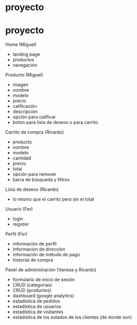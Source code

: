 # proyecto
# proyecto

Home (Miguel)
- landing page
- productos
- navegación

 

Producto (Miguel)
- imagen
- nombre
- modelo
- precio
- calificación
- descripción
- opción para calificar
- boton para lista de deseos o para carrito

 

Carrito de compra (Ricardo)
- producto
- nombre
- modelo
- cantidad
- precio
- total
- opción para remover
- barra de búsqueda y filtros

 

Lista de deseos (Ricardo)
- lo mismo que el carrito pero sin el total
 

Usuario (Fer)
- login
- register

Perfil (Fer)
- información de perfil
- Informacion de dirección
- información de método de pago
- historial de compra

 

Panel de administración (Vanesa y Ricardo)
- formulario de inicio de sesión
- CRUD (categorias)
- CRUD (productos)
- dashboard (google analytics)
- estadística de pedidos
- estadística de usuarios
- estadística de visitantes
- estádistica de los estados de los clientes (de donde son)
